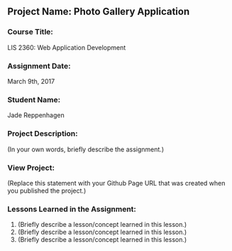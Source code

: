 ## Project Name:  Photo Gallery Application

### Course Title:
LIS 2360:  Web Application Development

### Assignment Date:  
March 9th, 2017

### Student Name:  
Jade Reppenhagen

### Project Description:
(In your own words, briefly describe the assignment.)

### View Project:
(Replace this statement with your Github Page URL that was created when you 
 published the project.)

### Lessons Learned in the Assignment:
1. (Briefly describe a lesson/concept learned in this lesson.)
2. (Briefly describe a lesson/concept learned in this lesson.)
3. (Briefly describe a lesson/concept learned in this lesson.)

